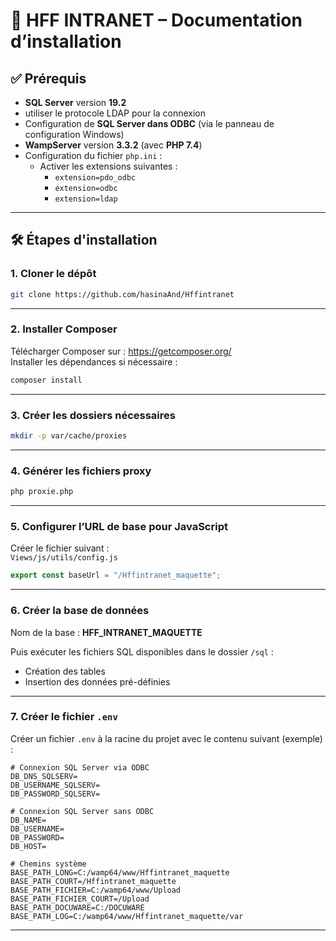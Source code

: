 # 📘 HFF INTRANET – Documentation d’installation

## ✅ Prérequis

- **SQL Server** version **19.2**
- utiliser le protocole LDAP pour la connexion
- Configuration de **SQL Server dans ODBC** (via le panneau de configuration Windows)
- **WampServer** version **3.3.2** (avec **PHP 7.4**)
- Configuration du fichier `php.ini` :
  - Activer les extensions suivantes :
    - `extension=pdo_odbc`
    - `extension=odbc`
    - `extension=ldap`

---

## 🛠️ Étapes d'installation

### 1. Cloner le dépôt

```bash
git clone https://github.com/hasinaAnd/Hffintranet
```

---

### 2. Installer Composer

Télécharger Composer sur : https://getcomposer.org/  
Installer les dépendances si nécessaire :

```bash
composer install
```

---

### 3. Créer les dossiers nécessaires

```bash
mkdir -p var/cache/proxies
```

---

### 4. Générer les fichiers proxy

```bash
php proxie.php
```

---

### 5. Configurer l’URL de base pour JavaScript

Créer le fichier suivant :  
`Views/js/utils/config.js`

```javascript
export const baseUrl = "/Hffintranet_maquette";
```

---

### 6. Créer la base de données

Nom de la base : **HFF_INTRANET_MAQUETTE**

Puis exécuter les fichiers SQL disponibles dans le dossier `/sql` :
- Création des tables
- Insertion des données pré-définies

---

### 7. Créer le fichier `.env`

Créer un fichier `.env` à la racine du projet avec le contenu suivant (exemple) :

```env
# Connexion SQL Server via ODBC
DB_DNS_SQLSERV=
DB_USERNAME_SQLSERV=
DB_PASSWORD_SQLSERV=

# Connexion SQL Server sans ODBC
DB_NAME=
DB_USERNAME=
DB_PASSWORD=
DB_HOST=

# Chemins système
BASE_PATH_LONG=C:/wamp64/www/Hffintranet_maquette
BASE_PATH_COURT=/Hffintranet_maquette
BASE_PATH_FICHIER=C:/wamp64/www/Upload
BASE_PATH_FICHIER_COURT=/Upload
BASE_PATH_DOCUWARE=C:/DOCUWARE
BASE_PATH_LOG=C:/wamp64/www/Hffintranet_maquette/var
```

---
